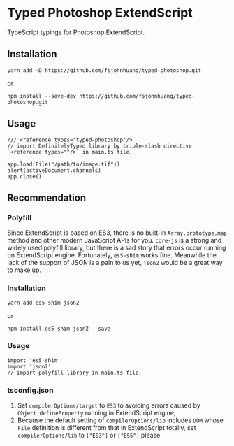 # Typed Photoshop ExtendScript
TypeScript typings for Photoshop ExtendScript.

## Installation
```
yarn add -D https://github.com/fsjohnhuang/typed-photoshop.git
```
or
```
npm install --save-dev https://github.com/fsjohnhuang/typed-photoshop.git
```

## Usage 
```
/// <reference types="typed-photoshop"/>
// import DefinitelyTyped library by triple-slash directive `<reference types=""/>` in main.ts file.

app.load(File("/path/to/image.tif"))
alert(activeDocument.channels)
app.close()
```

## Recommendation
### Polyfill
Since ExtendScript is based on ES3, there is no built-in `Array.prototype.map` method and other modern JavaScript APIs for you. `core-js` is a strong and widely used polyfill library, but there is a sad story that errors occur running on ExtendScript engine. Fortunately, `es5-shim` works fine.
Meanwhile the lack of the support of JSON is a pain to us yet, `json2` would be a great way to make up.

### Installation
```
yarn add es5-shim json2
```
or
```
npm install es5-shim json2 --save
```
### Usage
```
import 'es5-shim'
import 'json2'
// import polyfill library in main.ts file.
```

### tsconfig.json
1. Set `compilerOptions/target` to `ES3` to avoiding errors caused by `Object.defineProperty` running in ExtendScript engine;
2. Because the default setting of `compilerOptions/lib` includes `DOM` whose `File` definition is different from that in ExtendScript totally, set `compilerOptions/lib` to `["ES3"]` or `["ES5"]` please.
